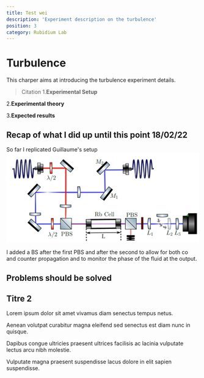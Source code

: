 ```yaml
---
title: Test wei
description: 'Experiment description on the turbulence'
position: 3
category: Rubidium Lab
---
```


# Turbulence

  This charper aims at introducing the turbulence  experiment details.
  > Citation 
   1.**Experimental Setup**

   2.**Experimental theory**

   3.**Expected results**
## Recap of what I did up until this point 18/02/22

So far I replicated Guillaume's setup ![setup](tangui/images/defect_guillaume.PNG)

I added a BS after the first PBS and after the second to allow for both co and counter propagation and to monitor the phase of the fluid at the output.


## Problems should be solved 


## Titre 2

Lorem ipsum dolor sit amet vivamus diam senectus tempus netus.

Aenean volutpat curabitur magna eleifend sed senectus est diam nunc in quisque.

Dapibus congue ultricies praesent ultrices facilisis ac lacinia vulputate lectus arcu nibh molestie.

Vulputate magna praesent suspendisse lacus dolore in elit sapien suspendisse.
